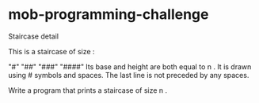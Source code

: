 # mob-programming-challenge

Staircase detail

This is a staircase of size :

   "#"
  "##"
 "###"
"####"
Its base and height are both equal to  n . It is drawn using # symbols and spaces. The last line is not preceded by any spaces.

Write a program that prints a staircase of size n .